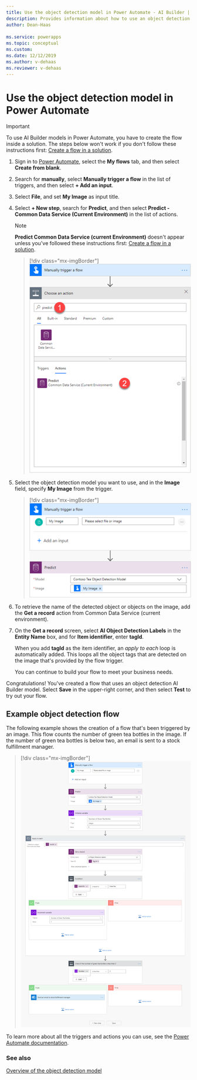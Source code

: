 ```yaml
---
title: Use the object detection model in Power Automate - AI Builder | Microsoft Docs
description: Provides information about how to use an object detection model in Power Automate
author: Dean-Haas

ms.service: powerapps
ms.topic: conceptual
ms.custom: 
ms.date: 12/12/2019
ms.author: v-dehaas
ms.reviewer: v-dehaas
---
```


# Use the object detection model in Power Automate


> [!IMPORTANT]
 > To use AI Builder models in Power Automate, you have to create the flow inside a solution. The steps below won't work if you don't follow these instructions first: [Create a flow in a solution](/flow/create-flow-solution).

1. Sign in to [Power Automate](https://flow.microsoft.com/), select the **My flows** tab, and then select **Create from blank**.
2. Search for **manually**, select **Manually trigger a flow** in the list of triggers, and then select **+ Add an input**.
3. Select **File**, and set **My Image** as input title.
4. Select **+ New step**, search for **Predict**, and then select **Predict - Common Data Service (Current Environment)** in the list of actions.
    >[!NOTE]
    > **Predict Common Data Service (current Environment)** doesn't appear unless you've followed these instructions first: [Create a flow in a solution](/flow/create-flow-solution).

    > [!div class="mx-imgBorder"]
    > ![Predict Common Data Service screen](media/predict-cds.png "Predict Common Data Service screen")

5. Select the object detection model you want to use, and in the **Image** field, specify **My Image** from the trigger.

    > [!div class="mx-imgBorder"]
    > ![Specify My Image](media/flow-my-image.png "Specify My Image")

9. To retrieve the name of the detected object or objects on the image, add the **Get a record** action from Common Data Service (current environment).

10. On the **Get a record** screen, select **AI Object Detection Labels** in the **Entity Name** box, and for **Item identifier**, enter **tagId**.

    When you add **tagId** as the item identifier, an *apply to each* loop is automatically added. This loops all the object tags that are detected on the image that's provided by the flow trigger.

    You can continue to build your flow to meet your business needs.

Congratulations! You've created a flow that uses an object detection AI Builder model. Select **Save** in the upper-right corner, and then select **Test** to try out your flow.

## Example object detection flow

The following example shows the creation of a flow that's been triggered by an image. This flow counts the number of green tea bottles in the image. If the number of green tea bottles is below two, an email is sent to a stock fulfillment manager.

> [!div class="mx-imgBorder"]
> ![Green tea object detection flow example](media/green-tea-example.png "Example of an object detection flow")

To learn more about all the triggers and actions you can use, see the [Power Automate documentation](/flow/getting-started).

### See also

[Overview of the object detection model](object-detection-overview.md)
